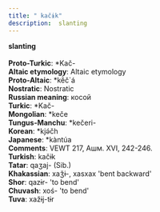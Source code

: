 ```yaml
---
title: " kačɨk"
description:  slanting
---
```

<strong> slanting</strong><br><br>
<strong>Proto-Turkic</strong>:  *Kač-<br>
<strong>Altaic etymology</strong>:  Altaic etymology<br>
<strong> Proto-Altaic</strong>:  *kĕ̀č`á<br>
<strong>Nostratic</strong>:  Nostratic<br>
<strong>Russian meaning</strong>:  косой<br>
<strong>Turkic</strong>:  *Kač-<br>
<strong>Mongolian</strong>:  *keče<br>
<strong>Tungus-Manchu</strong>:  *kečeri-<br>
<strong>Korean</strong>:  *kjǝ́čh<br>
<strong>Japanese</strong>:  *kàntúa<br>
<strong>Comments</strong>:  VEWT 217, Ашм. XVI, 242-246.<br>
<strong>Turkish</strong>:  kačɨk<br>
<strong>Tatar</strong>:  qaʒaj- (Sib.)<br>
<strong>Khakassian</strong>:  xaǯɨ-, xasxax 'bent backward'<br>
<strong>Shor</strong>:  qazɨr- 'to bend'<br>
<strong>Chuvash</strong>:  xoś- 'to bend'<br>
<strong>Tuva</strong>:  xažɨj-tɨr<br>


